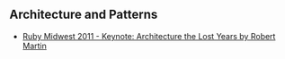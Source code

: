 ## Architecture and Patterns

* [Ruby Midwest 2011 - Keynote: Architecture the Lost Years by Robert Martin](https://www.youtube.com/watch?v=WpkDN78P884)




